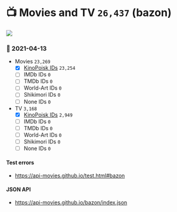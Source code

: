 # :tv: Movies and TV `26,437` (bazon)

<a href="https://API-Movies.github.io"><img src="https://API-Movies.github.io/banner.png?cache"></a>

### :date: 2021-04-13
- Movies `23,269`
  - [x] <a href="https://API-Movies.github.io/bazon/movie_kinopoisk_ids.json">KinoPoisk IDs</a> `23,254`
  - [ ] IMDb IDs `0`
  - [ ] TMDb IDs `0`
  - [ ] World-Art IDs `0`
  - [ ] Shikimori IDs `0`
  - [ ] None IDs `0`
- TV `3,168`
  - [x] <a href="https://API-Movies.github.io/bazon/tv_kinopoisk_ids.json">KinoPoisk IDs</a> `2,949`
  - [ ] IMDb IDs `0`
  - [ ] TMDb IDs `0`
  - [ ] World-Art IDs `0`
  - [ ] Shikimori IDs `0`
  - [ ] None IDs `0`
#### Test errors
- <a href='https://api-movies.github.io/test.html#bazon'>https://api-movies.github.io/test.html#bazon</a>
#### JSON API
- <a href='https://api-movies.github.io/bazon/index.json'>https://api-movies.github.io/bazon/index.json</a>
